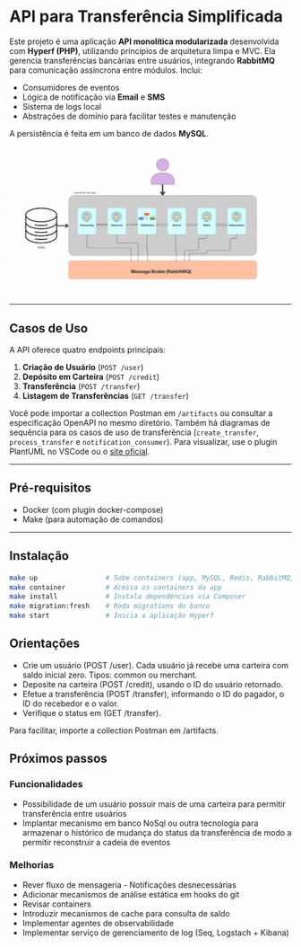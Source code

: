 # API para Transferência Simplificada

Este projeto é uma aplicação **API monolítica modularizada** desenvolvida com **Hyperf (PHP)**, utilizando princípios de arquitetura limpa e MVC. Ela gerencia transferências bancárias entre usuários, integrando **RabbitMQ** para comunicação assíncrona entre módulos. Inclui:

- Consumidores de eventos
- Lógica de notificação via **Email** e **SMS**
- Sistema de logs local
- Abstrações de domínio para facilitar testes e manutenção

A persistência é feita em um banco de dados **MySQL**.

![payments-hub-app](artifacts/arch.png)

---

## Casos de Uso

A API oferece quatro endpoints principais:

1. **Criação de Usuário** (`POST /user`)
2. **Depósito em Carteira** (`POST /credit`)
3. **Transferência** (`POST /transfer`)
4. **Listagem de Transferências** (`GET /transfer`)

Você pode importar a collection Postman em `/artifacts` ou consultar a especificação OpenAPI no mesmo diretório. Também há diagramas de sequência para os casos de uso de transferência (`create_transfer`, `process_transfer` e `notification_consumer`). Para visualizar, use o plugin PlantUML no VSCode ou o [site oficial](https://www.plantuml.com/).

---

## Pré-requisitos

- Docker (com plugin docker-compose)
- Make (para automação de comandos)

---

## Instalação

```bash
make up                 # Sobe containers (app, MySQL, Redis, RabbitMQ, etc.)
make container          # Acessa os containers da app
make install            # Instala dependências via Composer
make migration:fresh    # Roda migrations do banco
make start              # Inicia a aplicação Hyperf
```

## Orientações
- Crie um usuário (POST /user). Cada usuário já recebe uma carteira com saldo inicial zero. Tipos: common ou merchant.
- Deposite na carteira (POST /credit), usando o ID do usuário retornado.
- Efetue a transferência (POST /transfer), informando o ID do pagador, o ID do recebedor e o valor.
- Verifique o status em (GET /transfer).

Para facilitar, importe a collection Postman em /artifacts.

## Próximos passos
### Funcionalidades
- Possibilidade de um usuário possuir mais de uma carteira para permitir transferência entre usuários
- Implantar mecanismo em banco NoSql ou outra tecnologia para armazenar o histórico de mudança do status da transferência de modo a permitir reconstruir a cadeia de eventos

### Melhorias
- Rever fluxo de mensageria - Notificações desnecessárias
- Adicionar mecanismos de análise estática em hooks do git
- Revisar containers
- Introduzir mecanismos de cache para consulta de saldo
- Implementar agentes de observabilidade
- Implementar serviço de gerenciamento de log (Seq, Logstach + Kibana)